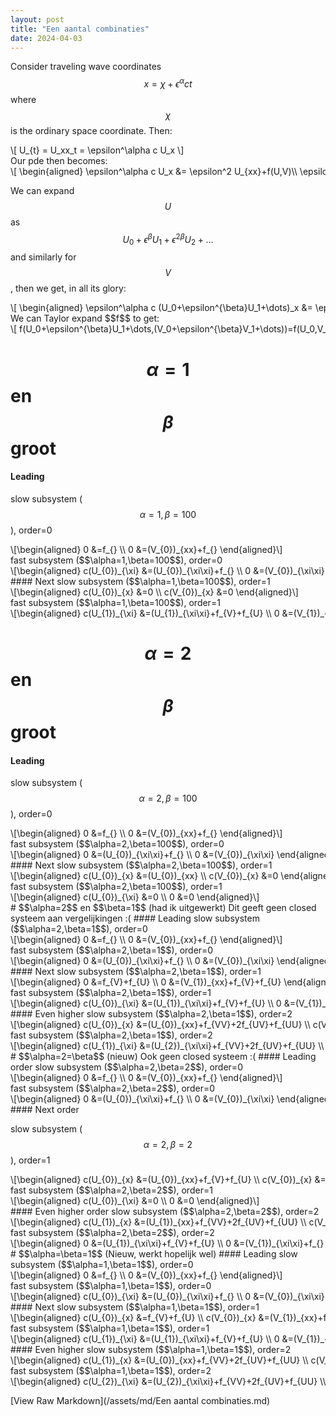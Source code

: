 ```yaml
---
layout: post
title: "Een aantal combinaties"
date: 2024-04-03
---
```


<style>
.math-container {
    max-width: 100%;
    overflow-x: auto;
    white-space: nowrap;
}
</style>

Consider traveling wave coordinates $$x = \chi+\epsilon^\alpha c t$$ where $$\chi$$ is the ordinary space coordinate. Then:
<div class="math-container">\[
U_{t} = U_xx_t = \epsilon^\alpha c U_x
\]</div>
Our pde then becomes:
<div class="math-container">\[
\begin{aligned}
\epsilon^\alpha c U_x &= \epsilon^2 U_{xx}+f(U,V)\\
\epsilon^\alpha c V_x &= V_{xx}-f(U,V)\\
\end{aligned}
\]</div>

We can expand $$U$$ as $$U_0+\epsilon^{\beta}U_1+\epsilon^{2\beta}U_2+\dots$$ and similarly for $$V$$, then we get, in all its glory:
<div class="math-container">\[
\begin{aligned}
\epsilon^\alpha c (U_0+\epsilon^{\beta}U_1+\dots)_x &= \epsilon^2 (U_0+\epsilon^{\beta}U_1+\dots)_{xx}+f(U_0+\epsilon^{\beta}U_1+\dots,(V_0+\epsilon^{\beta}V_1+\dots))\\
\epsilon^\alpha c (V_0+\epsilon^{\beta}V_1+\dots)_x &= (V_0+\epsilon^{\beta}V_1+\dots)_{xx}-f((U_0+\epsilon^{\beta}U_1+\dots),(V_0+\epsilon^{\beta}V_1+\dots))\\
\end{aligned}
\]</div>
We can Taylor expand $$f$$ to get:
<div class="math-container">\[
f(U_0+\epsilon^{\beta}U_1+\dots,(V_0+\epsilon^{\beta}V_1+\dots))=f(U_0,V_0)+\epsilon^\beta f_U(U_0,V_0)U_1+\epsilon^\beta f_V(U_0,V_0)V_1+\dots
\]</div>

# $$\alpha=1$$ en $$\beta$$ groot 
#### Leading
slow subsystem ($$\alpha=1,\beta=100$$), order=0 
<div class="math-container">\[\begin{aligned} 0 &=f_{} \\ 0 &=(V_{0})_{xx}+f_{} \end{aligned}\]</div>
fast subsystem ($$\alpha=1,\beta=100$$), order=0 
<div class="math-container">\[\begin{aligned} c(U_{0})_{\xi} &=(U_{0})_{\xi\xi}+f_{} \\ 0 &=(V_{0})_{\xi\xi} \end{aligned}\]</div>
#### Next
slow subsystem ($$\alpha=1,\beta=100$$), order=1 
<div class="math-container">\[\begin{aligned} c(U_{0})_{x} &=0 \\ c(V_{0})_{x} &=0 \end{aligned}\]</div>
fast subsystem ($$\alpha=1,\beta=100$$), order=1 
<div class="math-container">\[\begin{aligned} c(U_{1})_{\xi} &=(U_{1})_{\xi\xi}+f_{V}+f_{U} \\ 0 &=(V_{1})_{\xi\xi} \end{aligned}\]</div>

# $$\alpha=2$$ en $$\beta$$ groot 
#### Leading
slow subsystem ($$\alpha=2,\beta=100$$), order=0 
<div class="math-container">\[\begin{aligned} 0 &=f_{} \\ 0 &=(V_{0})_{xx}+f_{} \end{aligned}\]</div>
fast subsystem ($$\alpha=2,\beta=100$$), order=0 
<div class="math-container">\[\begin{aligned} 0 &=(U_{0})_{\xi\xi}+f_{} \\ 0 &=(V_{0})_{\xi\xi} \end{aligned}\]</div>
#### Next
slow subsystem ($$\alpha=2,\beta=100$$), order=1 
<div class="math-container">\[\begin{aligned} c(U_{0})_{x} &=(U_{0})_{xx} \\ c(V_{0})_{x} &=0 \end{aligned}\]</div>
fast subsystem ($$\alpha=2,\beta=100$$), order=1 
<div class="math-container">\[\begin{aligned} c(U_{0})_{\xi} &=0 \\ 0 &=0 \end{aligned}\]</div>
# $$\alpha=2$$ en $$\beta=1$$ (had ik uitgewerkt)
Dit geeft geen closed systeem aan vergelijkingen :(
#### Leading
slow subsystem ($$\alpha=2,\beta=1$$), order=0 
<div class="math-container">\[\begin{aligned} 0 &=f_{} \\ 0 &=(V_{0})_{xx}+f_{} \end{aligned}\]</div>
fast subsystem ($$\alpha=2,\beta=1$$), order=0 
<div class="math-container">\[\begin{aligned} 0 &=(U_{0})_{\xi\xi}+f_{} \\ 0 &=(V_{0})_{\xi\xi} \end{aligned}\]</div>
#### Next
slow subsystem ($$\alpha=2,\beta=1$$), order=1 
<div class="math-container">\[\begin{aligned} 0 &=f_{V}+f_{U} \\ 0 &=(V_{1})_{xx}+f_{V}+f_{U} \end{aligned}\]</div>
fast subsystem ($$\alpha=2,\beta=1$$), order=1
<div class="math-container">\[\begin{aligned} c(U_{0})_{\xi} &=(U_{1})_{\xi\xi}+f_{V}+f_{U} \\ 0 &=(V_{1})_{\xi\xi} \end{aligned}\]</div>
#### Even higher
slow subsystem ($$\alpha=2,\beta=1$$), order=2 
<div class="math-container">\[\begin{aligned} c(U_{0})_{x} &=(U_{0})_{xx}+f_{VV}+2f_{UV}+f_{UU} \\ c(V_{0})_{x} &=(V_{2})_{xx}+f_{VV}+2f_{UV}+f_{UU} \end{aligned}\]</div>
fast subsystem ($$\alpha=2,\beta=1$$), order=2 
<div class="math-container">\[\begin{aligned} c(U_{1})_{\xi} &=(U_{2})_{\xi\xi}+f_{VV}+2f_{UV}+f_{UU} \\ 0 &=(V_{2})_{\xi\xi}+f_{} \end{aligned}\]</div>
# $$\alpha=2=\beta$$ (nieuw)
Ook geen closed systeem :(
#### Leading order
slow subsystem ($$\alpha=2,\beta=2$$), order=0 
<div class="math-container">\[\begin{aligned} 0 &=f_{} \\ 0 &=(V_{0})_{xx}+f_{} \end{aligned}\]</div>
fast subsystem ($$\alpha=2,\beta=2$$), order=0 
<div class="math-container">\[\begin{aligned} 0 &=(U_{0})_{\xi\xi}+f_{} \\ 0 &=(V_{0})_{\xi\xi} \end{aligned}\]</div>
#### Next order

slow subsystem ($$\alpha=2,\beta=2$$), order=1 
<div class="math-container">\[\begin{aligned} c(U_{0})_{x} &=(U_{0})_{xx}+f_{V}+f_{U} \\ c(V_{0})_{x} &=(V_{1})_{xx}+f_{V}+f_{U} \end{aligned}\]</div>
fast subsystem ($$\alpha=2,\beta=2$$), order=1 
<div class="math-container">\[\begin{aligned} c(U_{0})_{\xi} &=0 \\ 0 &=0 \end{aligned}\]</div>
#### Even higher order
slow subsystem ($$\alpha=2,\beta=2$$), order=2 
<div class="math-container">\[\begin{aligned} c(U_{1})_{x} &=(U_{1})_{xx}+f_{VV}+2f_{UV}+f_{UU} \\ c(V_{1})_{x} &=(V_{2})_{xx}+f_{VV}+2f_{UV}+f_{UU} \end{aligned}\]</div>
fast subsystem ($$\alpha=2,\beta=2$$), order=2 
<div class="math-container">\[\begin{aligned} 0 &=(U_{1})_{\xi\xi}+f_{V}+f_{U} \\ 0 &=(V_{1})_{\xi\xi}+f_{} \end{aligned}\]</div>
# $$\alpha=\beta=1$$ (Nieuw, werkt hopelijk wel)
#### Leading
slow subsystem ($$\alpha=1,\beta=1$$), order=0 
<div class="math-container">\[\begin{aligned} 0 &=f_{} \\ 0 &=(V_{0})_{xx}+f_{} \end{aligned}\]</div>
fast subsystem ($$\alpha=1,\beta=1$$), order=0 
<div class="math-container">\[\begin{aligned} c(U_{0})_{\xi} &=(U_{0})_{\xi\xi}+f_{} \\ 0 &=(V_{0})_{\xi\xi} \end{aligned}\]</div>
#### Next
slow subsystem ($$\alpha=1,\beta=1$$), order=1 
<div class="math-container">\[\begin{aligned} c(U_{0})_{x} &=f_{V}+f_{U} \\ c(V_{0})_{x} &=(V_{1})_{xx}+f_{V}+f_{U} \end{aligned}\]</div>
fast subsystem ($$\alpha=1,\beta=1$$), order=1 
<div class="math-container">\[\begin{aligned} c(U_{1})_{\xi} &=(U_{1})_{\xi\xi}+f_{V}+f_{U} \\ 0 &=(V_{1})_{\xi\xi} \end{aligned}\]</div>
#### Even higher
slow subsystem ($$\alpha=1,\beta=1$$), order=2 
<div class="math-container">\[\begin{aligned} c(U_{1})_{x} &=(U_{0})_{xx}+f_{VV}+2f_{UV}+f_{UU} \\ c(V_{1})_{x} &=(V_{2})_{xx}+f_{VV}+2f_{UV}+f_{UU} \end{aligned}\]</div>
fast subsystem ($$\alpha=1,\beta=1$$), order=2 
<div class="math-container">\[\begin{aligned} c(U_{2})_{\xi} &=(U_{2})_{\xi\xi}+f_{VV}+2f_{UV}+f_{UU} \\ c(V_{0})_{\xi} &=(V_{2})_{\xi\xi}+f_{} \end{aligned}\]</div>





[View Raw Markdown](/assets/md/Een aantal combinaties.md)

